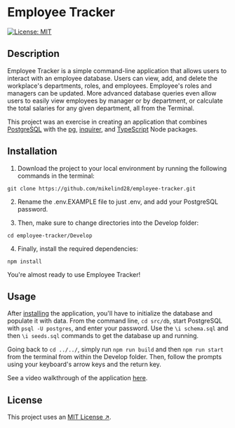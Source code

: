 # Employee Tracker

[![License: MIT](https://img.shields.io/badge/License-MIT-yellow.svg)](https://opensource.org/licenses/MIT)

## Description

Employee Tracker is a simple command-line application that allows users to interact with an employee database. Users can view, add, and delete the workplace's departments, roles, and employees. Employee's roles and managers can be updated. More advanced database queries even allow users to easily view employees by manager or by department, or calculate the total salaries for any given department, all from the Terminal.

This project was an exercise in creating an application that combines [PostgreSQL](https://www.postgresql.org/) with the [pg](https://www.npmjs.com/package/pg), [inquirer](https://www.npmjs.com/package/inquirer), and [TypeScript](https://www.npmjs.com/package/typescript) Node packages. 

## Installation

1. Download the project to your local environment by running the following commands in the terminal:

```
git clone https://github.com/mikelind28/employee-tracker.git
```

2. Rename the .env.EXAMPLE file to just .env, and add your PostgreSQL password.

3. Then, make sure to change directories into the Develop folder:

```
cd employee-tracker/Develop
```

4. Finally, install the required dependencies:

```
npm install
```
You're almost ready to use Employee Tracker!

## Usage

After [installing](#installation) the application, you'll have to initialize the database and populate it with data. From the command line, ```cd src/db```, start PostgreSQL with ```psql -U postgres```, and enter your password. Use the ```\i schema.sql``` and then ```\i seeds.sql``` commands to get the database up and running.

Going back to ```cd ../../```, simply run ```npm run build``` and then ```npm run start``` from the terminal from within the Develop folder. Then, follow the prompts using your keyboard's arrow keys and the return key. 

See a video walkthrough of the application [here]().

## License

This project uses an [MIT License ↗️](./LICENSE).

